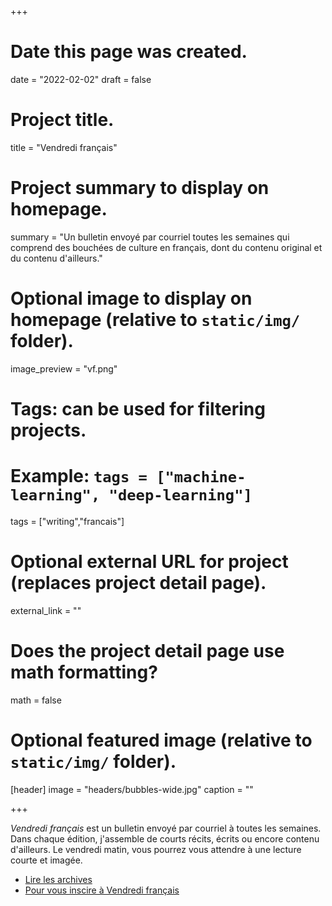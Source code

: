 +++
# Date this page was created.
date = "2022-02-02"
draft = false
# Project title.
title = "Vendredi français"

# Project summary to display on homepage.
summary = "Un bulletin envoyé par courriel toutes les semaines qui comprend des bouchées de culture en français, dont du contenu original et du contenu d'ailleurs."

# Optional image to display on homepage (relative to `static/img/` folder).
image_preview = "vf.png"

# Tags: can be used for filtering projects.
# Example: `tags = ["machine-learning", "deep-learning"]`
tags = ["writing","francais"]

# Optional external URL for project (replaces project detail page).
external_link = ""

# Does the project detail page use math formatting?
math = false

# Optional featured image (relative to `static/img/` folder).
[header]
image = "headers/bubbles-wide.jpg"
caption = ""

+++


*Vendredi français* est un bulletin envoyé par courriel à toutes les semaines. Dans chaque édition, j'assemble de courts récits, écrits ou encore contenu d'ailleurs. Le vendredi matin, vous pourrez vous attendre à une lecture courte et imagée.

- [Lire les archives](https://vendredifrancais.ca/)
- [Pour vous inscire à Vendredi français](https://publ.maillist-manage.com/ua/Optin?od=11287ecae593a2&zx=12709a68&lD=173faf7544e318d3&n=11699f7506b9f75&sD=173faf7544e318eb)

